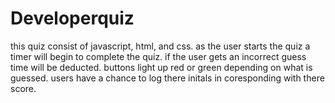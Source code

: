 # Developerquiz
this quiz consist of javascript, html, and css.
as the user starts the quiz a timer will begin to complete the quiz. if the user gets an incorrect guess time will be deducted. buttons light up red or green depending on what is guessed.
users have a chance to log there initals in coresponding with there score.